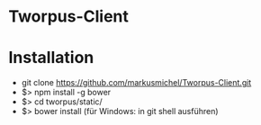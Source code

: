 Tworpus-Client
==============

# Installation
- git clone https://github.com/markusmichel/Tworpus-Client.git
- $> npm install -g bower
- $> cd tworpus/static/
- $> bower install (für Windows: in git shell ausführen)
